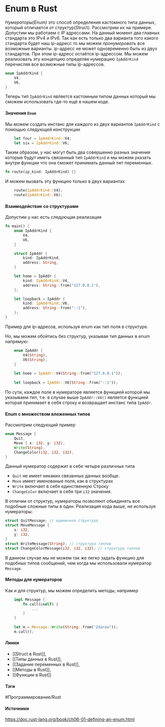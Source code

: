 # Enum в Rust
*Нумераторы(Enum)* это способ определения кастомного типа данных, который отличается от структур(Struct). 
Рассмотрим их на примере. Допустим мы работаем с IP адрессами. На данный момент два главных стандарта это IPv4 и IPv6. Так как есть только два варианта того какого стандарта будет наш ip-адресс то мы можем *пронумеровать* все возможные варианты. ip-адресс не может одновременно быть из двух стандартов. При этом ip-адресс остаётся ip-адрессом.
Мы можем реализовать эту концепцию определяя нумерацию `IpAddrKind` перечисляя все возможные типы ip-адрессов.
```rust
enum IpAddrKind {
	V4,
	V6,
}
```
Теперь тип `IpAddrKind` является кастомным типом данных который мы сможем использовать где-то ещё в нашем коде.
#### Значения `Enum`
Мы можем создать инстанс для каждого из двух вариантов `IpAddrKind` с помощью следующей конструкции
```rust
	let four = IpAddrKind::V4;
	let six = IpAddrKind::V6;
```

Таким образом, у нас могут быть два совершенно разных значения которые будут иметь связанный тип `IpAddrKind` и мы можем указать внутри функции что она сможет принимать данный тип переменных.
```rust
fn route(ip_kind: IpAddrKind) {}
```

И можем вызвать эту функцию только в двух вариантах
```rust
	route(IpAddrKind::V4);
	route(IpAddrKind::V6);
```
#### Взаимодействие со структурами
Допустим у нас есть следующая реализация 
```rust
fn main() {
    enum IpAddrKind {
        V4,
        V6,
    }

    struct IpAddr {
        kind: IpAddrKind,
        address: String,
    }

    let home = IpAddr {
        kind: IpAddrKind::V4,
        address: String::from("127.0.0.1"),
    };

    let loopback = IpAddr {
        kind: IpAddrKind::V6,
        address: String::from("::1"),
    };
}

```

Пример для ip-адресов, используя enum как тип поля в структуре.

Но, мы можем обойтись без структур, указывая тип данных в enum напрямую:
```rust
	enum IpAddr {
		V4(String),
		V6(String),
	}
	
	let home = IpAddr::V4(String::from("127.0.0.1"));
	
	let loopback = IpAddr::V6(String::from("::1"));
```

По сути, каждое поле в нумераторе является функцией которой мы указываем тип, т.е. в случае выше `IpAddr::V4()` является функцией которая принимает в себя строку и возвращает инстанс типа `IpAddr`.

#### Enum с множеством вложенных типов
Рассмотрим следующий пример
```rust
enum Message {
	Quit,
	Move { x: i32, y: i32},
	Write(String),
	ChangeColor(i32, i32, i32),
}
```
Данный нумератор содержит в себе четыре различных типа
- `Quit` не имеет никаких связанных данных вообще.
- `Move` имеет именованые поля, как в структурах
- `Write` включает в себя единственную Строку
- `ChangeColor` включает в себя три `i32` значения.

В отличии от структур, нумераторы позволяют обьединять все подобные сложные типы в один. Реализация кода выше, не используя нумераторы:

```rust
struct QuitMessage; // единичная структура
struct MoveMessage {
    x: i32,
    y: i32,
}
struct WriteMessage(String); // структура таплов
struct ChangeColorMessage(i32, i32, i32); // структура таплов
```

В данном случае мы не можем так же легко задать функцию для подобных типов сообщений, чем когда мы использовали нумератор `Message`.

#### Методы для нумераторов
Как и для структур, мы можем определить методы, например
```rust
	impl Message {
		fn call(&self) {
			...
		}
	}
	
	let m = Message::Write(String::from("Zdarow"));
	m.call();
```
#### Линки
- [[Struct в Rust]],
- [[Типы данных в Rust]],
- [[Задание переменных в Rust]],
- [[Методы в Rust]],
- [[Функции в Rust]]
#### Тэги
 #Программирование/Rust 
#### Источники
 https://doc.rust-lang.org/book/ch06-01-defining-an-enum.html